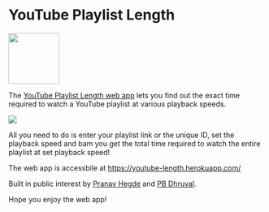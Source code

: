 # YouTube Playlist Length

<img src="https://www.freeiconspng.com/thumbs/youtube-logo-png/hd-youtube-logo-png-transparent-background-20.png" width='100px'>

The <a href="https://youtube-length.herokuapp.com/">YouTube Playlist Length web app</a> lets you find out the exact time required to watch a YouTube playlist at various playback speeds.

<img src="https://i.imgur.com/BcHFCRn.png">

All you need to do is enter your playlist link or the unique ID, set the playback speed and bam you get the total time required to watch the entire playlist at set playback speed!

The web app is accessbile at <a href="<<https://youtube-length.herokuapp.com/>>">https://youtube-length.herokuapp.com/</a>

Built in public interest by <a href="https://github.com/pranavhegde006">Pranav Hegde</a> and <a href="https://github.com/Dhruval360"> PB Dhruval</a>.

Hope you enjoy the web app!
